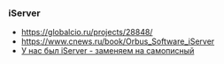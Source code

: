 ### iServer 
- https://globalcio.ru/projects/28848/
- https://www.cnews.ru/book/Orbus_Software_iServer
- [У нас был iServer - заменяем на самописный](https://habr.com/ru/companies/vtb/articles/866446/comments/#comment_27723298)
